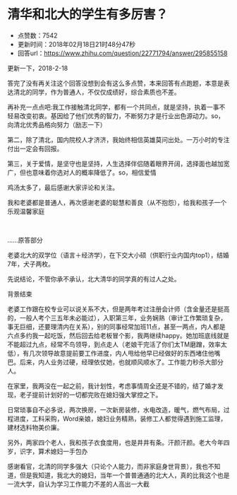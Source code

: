 # 清华和北大的学生有多厉害？
- 点赞数：7542
- 更新时间：2018年02月18日21时48分47秒
- 回答url：https://www.zhihu.com/question/22771794/answer/295855158
<body>
 <p data-pid="nIkG_X9j">更新一下，2018-2-18</p>
 <p data-pid="hWTFXHq9">答完了没有再关注这个回答没想到会有这么多点赞，本来回答有点跑题，本意是表达清北的同学，作为普通人，不仅仅成绩好，综合素质也不差。</p>
 <p data-pid="L9MPzkaW">再补充一点点吧:我工作接触清北同学，都有一个共同点，就是坚持，执着一事不轻易改变初衷。基因给了他们优秀的智力，不断努力才是行业出色源动力。so，向清北优秀品格向努力（励志一下）</p>
 <p data-pid="341484CU">第二，除了清北，国内院校人才济济，我始终相信英雄莫问出处。一万小时的专注付出一定会有回报。</p>
 <p data-pid="I-gk6vha">第三，关于爱情，是坚守也是坚持，人生选择伴侣随着眼界开阔，选择面也越加宽广，但也意味着你选对人的概率降低了。so，相信爱情</p>
 <p data-pid="Wxq-xg9U">鸡汤太多了，最后感谢大家评论和关注。</p>
 <p data-pid="MseVYewY">我和老婆都是普通人，再次感谢老婆的聪慧和善良（从不抱怨），给我和孩子一个乐观温馨家庭</p>
 <br>
 <p data-pid="SP6PsPWk">……原答部分</p>
 <p data-pid="xiaNj6p4">老婆北大的双学位（语言＋经济学），在下交大小硕（供职行业内国内top1），结婚7年，犬子两枚。</p>
 <p data-pid="DRwyHgD6">先说结论，不管你承不承认，北大清华的同学真的有过人之处。</p>
 <p data-pid="7V5jKS8B">背景结束</p>
 <p data-pid="oDAX9ZN4">老婆工作跟在校专业可以说关系不大，但是两年考过注册会计师（含金量还是挺高的，一般人考个三五年未必能过），入职第三年，业务娴熟（审计工作繁琐复杂，事无巨细，还要理清内在关系），别的同事经常加班11点，甚至一两点，内人都是六点多约我一起吃饭，然后回去给老板冒个影，我两继续happy。她加班底线就是不能超过九点，经常不鸟领导，到点走人（老娘干完活了你们太TM磨蹭，效率太低），有几次领导故意提前要工作进度，内人甩给他早已经做好的东西堵住他嘴巴。后来，内人业务过硬，经理依仗她，也就顺风顺水了。工作能力秒杀大部分人。</p>
 <p data-pid="qtwcKJLz">在家里，我两没在一起之前，我计划性，考虑事情周全还是不错的，结了婚才发现，老子提前计划好的一切都完败在媳妇强大掌控之下。</p>
 <p data-pid="jpMETGpu">日常琐事自不必多说，两次换房，一次新房装修，水电改造，暖气，燃气布局，过程进度，工料采购，Word亲娘，媳妇业务精熟，装修工人都觉得遇到施工监理，建材选料物美价廉。</p>
 <p data-pid="93dyT1Vp">另外，两家四个老人，我和孩子衣食度用，也是井井有条。汗颜汗颜。老大今年四岁，识字，算术媳妇一手包办</p>
 <p data-pid="qxmQjXSG">感谢看官，北清的同学多强大（只论个人能力，而非家庭身世背景），我也不知道，但是我知道，我北大的媳妇，当年一个普普通通的北大人，真的比我这个也是一流大学，自认为学习工作能力不差的人高出一大截</p>
</body>